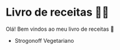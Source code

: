 # Livro de receitas :man_cook:

Olá! Bem vindos ao meu livro de receitas :wave:

- Strogonoff Vegetariano
